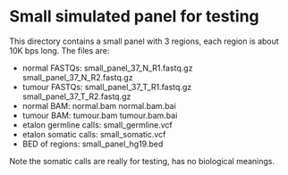 # Small simulated panel for testing

This directory contains a small panel with 3 regions, each region is about 10K bps long. The files are:

- normal FASTQs: small\_panel\_37\_N\_R1.fastq.gz  small\_panel\_37\_N\_R2.fastq.gz 
- tumour FASTQs: small\_panel\_37\_T\_R1.fastq.gz  small\_panel\_37\_T\_R2.fastq.gz 
- normal BAM: normal.bam  normal.bam.bai
- tumour BAM: tumour.bam tumour.bam.bai
- etalon germline calls: small\_germline.vcf
- etalon somatic calls: small\_somatic.vcf 
- BED of regions: small\_panel\_hg19.bed 


Note the somatic calls are really for testing, has no biological meanings.  
